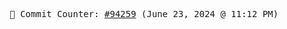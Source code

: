 <p align="center">
    <samp>
        📮 Commit Counter: <a href="https://github.com/Javascript-void0/Javascript-void0/commits/main">#94259</a> (June 23, 2024 @ 11:12 PM)
    </samp>
</p>